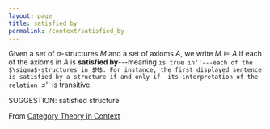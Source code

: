 ```yaml
---
layout: page
title: satisfied by
permalink: /context/satisfied_by
---
```

Given a set of $\sigma$-structures $M$ and a set of axioms $A$, we write $M \vDash A$ if each of the axioms in $A$ is **satisfied by**---meaning ``is true in''---each of the $\sigma$-structures in $M$. For instance, the first displayed sentence is satisfied by a structure if and only if  its interpretation of the relation ``$\leq$'' is transitive.

SUGGESTION: satisfied structure

From [Category Theory in Context](https://mathgloss.github.io/MathGloss/context.html)
